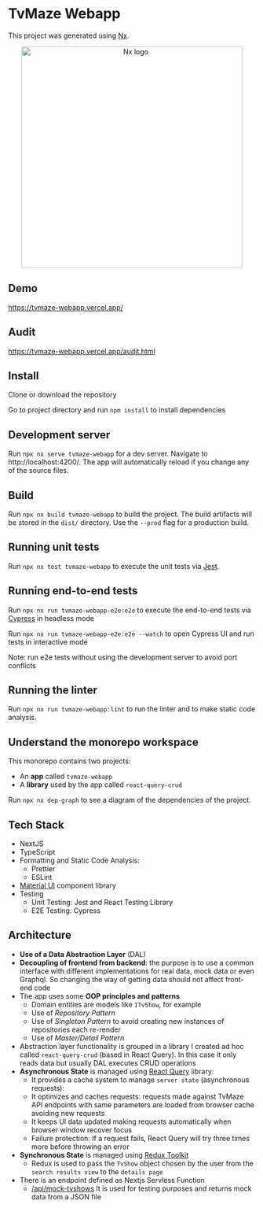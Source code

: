 

# TvMaze Webapp

This project was generated using [Nx](https://nx.dev).

<p style="text-align: center;"><img alt="Nx logo" src="https://raw.githubusercontent.com/nrwl/nx/master/images/nx-logo.png" width="450"></p>

## Demo

https://tvmaze-webapp.vercel.app/

## Audit

https://tvmaze-webapp.vercel.app/audit.html

## Install

Clone or download the repository

Go to project directory and run `npm install` to install dependencies

## Development server

Run `npx nx serve tvmaze-webapp` for a dev server. Navigate to http://localhost:4200/. The app will automatically reload if you change any of the source files.

## Build

Run `npx nx build tvmaze-webapp` to build the project. The build artifacts will be stored in the `dist/` directory. Use the `--prod` flag for a production build.

## Running unit tests

Run `npx nx test tvmaze-webapp` to execute the unit tests via [Jest](https://jestjs.io).

## Running end-to-end tests

Run `npx nx run tvmaze-webapp-e2e:e2e` to execute the end-to-end tests via [Cypress](https://www.cypress.io) in headless mode

Run `npx nx run tvmaze-webapp-e2e:e2e --watch` to open Cypress UI and run tests in interactive mode

Note: run e2e tests without using the development server to avoid port conflicts

## Running the linter

Run `npx nx run tvmaze-webapp:lint` to run the linter and to make static code analysis.

## Understand the monorepo workspace

This monorepo contains two projects:

- An **app** called `tvmaze-webapp`
- A **library** used by the app called `react-query-crud`

Run `npx nx dep-graph` to see a diagram of the dependencies of the project.

## Tech Stack

- NextJS
- TypeScript
- Formatting and Static Code Analysis:
  - Prettier
  - ESLint
- [Material UI](https://mui.com/) component library
- Testing
  - Unit Testing: Jest and React Testing Library
  - E2E Testing: Cypress


## Architecture

- **Use of a Data Abstraction Layer** (DAL)
- **Decoupling of frontend from backend**: the purpose is to use a common interface with different implementations for real data, mock data or even Graphql. So changing the way of getting data should not affect front-end code
- The app uses some **OOP principles and patterns**
  - Domain entities are models like `ITvShow`, for example
  - Use of *Repository Pattern*
  - Use of *Singleton Pattern* to avoid creating new instances of repositories each re-render
  - Use of *Master/Detail Pattern*
- Abstraction layer functionality is grouped in a library I created ad hoc called `react-query-crud` (based in React Query). In this case it only reads data but usually DAL executes CRUD operations
- **Asynchronous State** is managed using [React Query](https://react-query.tanstack.com/) library:
  - It provides a cache system to manage `server state` (asynchronous requests): 
  - It optimizes and caches requests: requests made against TvMaze API endpoints with same parameters are loaded from browser cache avoiding new requests
  - It keeps UI data updated making requests automatically when browser window recover focus
  - Failure protection: If a request fails, React Query will try three times more before throwing an error
- **Synchronous State** is managed using [Redux Toolkit](https://redux-toolkit.js.org/)
  - Redux is used to pass the `TvShow` object chosen by the user from the `search results view` to the `details page`
- There is an endpoint defined as Nextjs Servless Function
  - [/api/mock-tvshows](https://tvmaze-webapp.vercel.app/api/mock-tvshows) It is used for testing purposes and returns mock data from a JSON file
